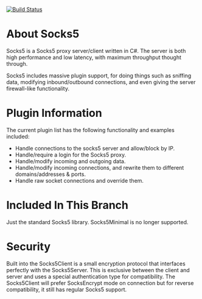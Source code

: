 [![Build Status](https://travis-ci.org/ThrDev/Socks5.svg?branch=master)](https://travis-ci.org/ThrDev/Socks5)

# About Socks5
Socks5 is a Socks5 proxy server/client written in C#. The server is both high performance and low latency, with maximum throughput thought through.

Socks5 includes massive plugin support, for doing things such as sniffing data, modifying inbound/outbound connections, and even giving the server firewall-like functionality.

# Plugin Information

The current plugin list has the following functionality and examples included:

* Handle connections to the socks5 server and allow/block by IP.
* Handle/require a login for the Socks5 proxy.
* Handle/modify incoming and outgoing data.
* Handle/modify incoming connections, and rewrite them to different domains/addresses & ports.
* Handle raw socket connections and override them.

# Included In This Branch

Just the standard Socks5 library.
Socks5Minimal is no longer supported.

# Security

Built into the Socks5Client is a small encryption protocol that interfaces perfectly with the Socks5Server. This is exclusive between the client and server and uses a special authentication type for compatibility. The Socks5Client will prefer SocksEncrypt mode on connection but for reverse compatibility, it still has regular Socks5 support.
